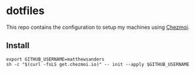 # dotfiles

This repo contains the configuration to setup my machines using [Chezmoi](https://chezmoi.io).

## Install

```shell
export GITHUB_USERNAME=matthewsanders
sh -c "$(curl -fsLS get.chezmoi.io)" -- init --apply $GITHUB_USERNAME
```
